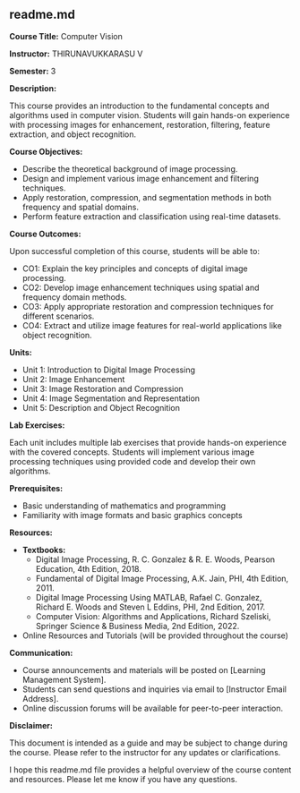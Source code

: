 ## readme.md

**Course Title:** Computer Vision

**Instructor:** THIRUNAVUKKARASU V

**Semester:** 3

**Description:**

This course provides an introduction to the fundamental concepts and algorithms used in computer vision. Students will gain hands-on experience with processing images for enhancement, restoration, filtering, feature extraction, and object recognition.

**Course Objectives:**

* Describe the theoretical background of image processing.
* Design and implement various image enhancement and filtering techniques.
* Apply restoration, compression, and segmentation methods in both frequency and spatial domains.
* Perform feature extraction and classification using real-time datasets.

**Course Outcomes:**

Upon successful completion of this course, students will be able to:

* CO1: Explain the key principles and concepts of digital image processing.
* CO2: Develop image enhancement techniques using spatial and frequency domain methods.
* CO3: Apply appropriate restoration and compression techniques for different scenarios.
* CO4: Extract and utilize image features for real-world applications like object recognition.

**Units:**

* Unit 1: Introduction to Digital Image Processing
* Unit 2: Image Enhancement
* Unit 3: Image Restoration and Compression
* Unit 4: Image Segmentation and Representation
* Unit 5: Description and Object Recognition

**Lab Exercises:**

Each unit includes multiple lab exercises that provide hands-on experience with the covered concepts. Students will implement various image processing techniques using provided code and develop their own algorithms.

**Prerequisites:**

* Basic understanding of mathematics and programming
* Familiarity with image formats and basic graphics concepts

**Resources:**

* **Textbooks:**
    * Digital Image Processing, R. C. Gonzalez & R. E. Woods, Pearson Education, 4th Edition, 2018.
    * Fundamental of Digital Image Processing, A.K. Jain, PHI, 4th Edition, 2011.
    * Digital Image Processing Using MATLAB, Rafael C. Gonzalez, Richard E. Woods and Steven L Eddins, PHI, 2nd Edition, 2017.
    * Computer Vision: Algorithms and Applications, Richard Szeliski, Springer Science & Business Media, 2nd Edition, 2022.
* Online Resources and Tutorials (will be provided throughout the course)

**Communication:**

* Course announcements and materials will be posted on [Learning Management System].
* Students can send questions and inquiries via email to [Instructor Email Address].
* Online discussion forums will be available for peer-to-peer interaction.

**Disclaimer:**

This document is intended as a guide and may be subject to change during the course. Please refer to the instructor for any updates or clarifications.

I hope this readme.md file provides a helpful overview of the course content and resources. Please let me know if you have any questions.
